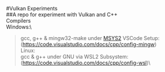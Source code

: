 #Vulkan Experiments \
##A repo for experiment with Vulkan and C++ \
Compilers \
Windows:\
>  gcc, g++ & mingw32-make under [MSYS2](https://www.msys2.org/) VSCode Setup:(https://code.visualstudio.com/docs/cpp/config-mingw) \
Linux:\
>  gcc & g++ under GNU via WSL2 Subsystem:(https://code.visualstudio.com/docs/cpp/config-wsl)\

